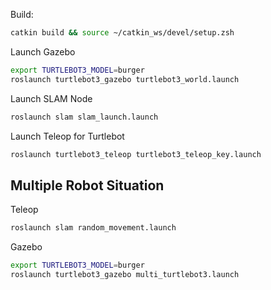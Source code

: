 Build:

```bash
catkin build && source ~/catkin_ws/devel/setup.zsh
```

Launch Gazebo
```bash
export TURTLEBOT3_MODEL=burger
roslaunch turtlebot3_gazebo turtlebot3_world.launch
```

Launch SLAM Node
```bash
roslaunch slam slam_launch.launch
```

Launch Teleop for Turtlebot
```bash
roslaunch turtlebot3_teleop turtlebot3_teleop_key.launch
```


## Multiple Robot Situation

Teleop
```bash
roslaunch slam random_movement.launch
```

Gazebo
```bash
export TURTLEBOT3_MODEL=burger
roslaunch turtlebot3_gazebo multi_turtlebot3.launch
```
